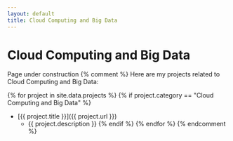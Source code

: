 ```yaml
---
layout: default
title: Cloud Computing and Big Data
---
```


# Cloud Computing and Big Data
Page under construction
{% comment %}
Here are my projects related to Cloud Computing and Big Data:

{% for project in site.data.projects %}
{% if project.category == "Cloud Computing and Big Data" %}
- [{{ project.title }}]({{ project.url }})
  - {{ project.description }}
{% endif %}
{% endfor %}
{% endcomment %}